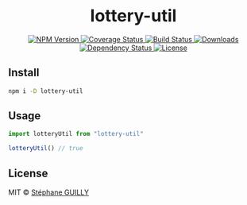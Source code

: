 <big><h1 align="center">lottery-util</h1></big>

<p align="center">
  <a href="https://npmjs.org/package/lottery-util">
    <img src="https://img.shields.io/npm/v/lottery-util.svg?style=flat-square"
         alt="NPM Version">
  </a>

  <a href="https://coveralls.io/r/sguilly/lottery-util">
    <img src="https://img.shields.io/coveralls/sguilly/lottery-util.svg?style=flat-square"
         alt="Coverage Status">
  </a>

  <a href="https://travis-ci.org/sguilly/lottery-util">
    <img src="https://img.shields.io/travis/sguilly/lottery-util.svg?style=flat-square"
         alt="Build Status">
  </a>

  <a href="https://npmjs.org/package/lottery-util">
    <img src="http://img.shields.io/npm/dm/lottery-util.svg?style=flat-square"
         alt="Downloads">
  </a>

  <a href="https://david-dm.org/sguilly/lottery-util.svg">
    <img src="https://david-dm.org/sguilly/lottery-util.svg?style=flat-square"
         alt="Dependency Status">
  </a>

  <a href="https://github.com/sguilly/lottery-util/blob/master/LICENSE">
    <img src="https://img.shields.io/npm/l/lottery-util.svg?style=flat-square"
         alt="License">
  </a>
</p>

<p align="center"><big>

</big></p>


## Install

```sh
npm i -D lottery-util
```

## Usage

```js
import lotteryUtil from "lottery-util"

lotteryUtil() // true
```

## License

MIT © [Stéphane GUILLY](http://github.com/sguilly)

[npm-url]: https://npmjs.org/package/lottery-util
[npm-image]: https://img.shields.io/npm/v/lottery-util.svg?style=flat-square

[travis-url]: https://travis-ci.org/sguilly/lottery-util
[travis-image]: https://img.shields.io/travis/sguilly/lottery-util.svg?style=flat-square

[coveralls-url]: https://coveralls.io/r/sguilly/lottery-util
[coveralls-image]: https://img.shields.io/coveralls/sguilly/lottery-util.svg?style=flat-square

[depstat-url]: https://david-dm.org/sguilly/lottery-util
[depstat-image]: https://david-dm.org/sguilly/lottery-util.svg?style=flat-square

[download-badge]: http://img.shields.io/npm/dm/lottery-util.svg?style=flat-square
